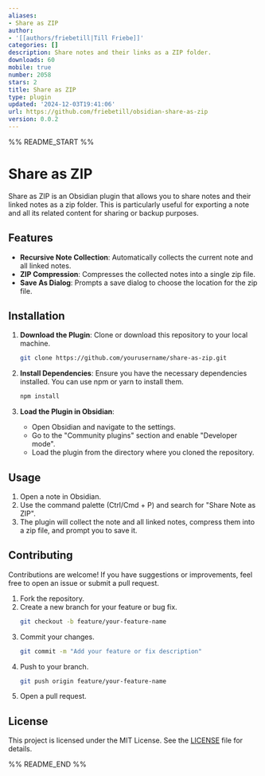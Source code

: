 ```yaml
---
aliases:
- Share as ZIP
author:
- '[[authors/friebetill|Till Friebe]]'
categories: []
description: Share notes and their links as a ZIP folder.
downloads: 60
mobile: true
number: 2058
stars: 2
title: Share as ZIP
type: plugin
updated: '2024-12-03T19:41:06'
url: https://github.com/friebetill/obsidian-share-as-zip
version: 0.0.2
---
```


%% README_START %%

# Share as ZIP

Share as ZIP is an Obsidian plugin that allows you to share notes and their linked notes as a zip folder. This is particularly useful for exporting a note and all its related content for sharing or backup purposes.

## Features

- **Recursive Note Collection**: Automatically collects the current note and all linked notes.
- **ZIP Compression**: Compresses the collected notes into a single zip file.
- **Save As Dialog**: Prompts a save dialog to choose the location for the zip file.

## Installation

1. **Download the Plugin**: Clone or download this repository to your local machine.
   ```bash
   git clone https://github.com/yourusername/share-as-zip.git
   ```

2. **Install Dependencies**: Ensure you have the necessary dependencies installed. You can use npm or yarn to install them.
   ```bash
   npm install
   ```

3. **Load the Plugin in Obsidian**:
   - Open Obsidian and navigate to the settings.
   - Go to the "Community plugins" section and enable "Developer mode".
   - Load the plugin from the directory where you cloned the repository.

## Usage

1. Open a note in Obsidian.
2. Use the command palette (Ctrl/Cmd + P) and search for "Share Note as ZIP".
3. The plugin will collect the note and all linked notes, compress them into a zip file, and prompt you to save it.

## Contributing

Contributions are welcome! If you have suggestions or improvements, feel free to open an issue or submit a pull request.

1. Fork the repository.
2. Create a new branch for your feature or bug fix.
   ```bash
   git checkout -b feature/your-feature-name
   ```
3. Commit your changes.
   ```bash
   git commit -m "Add your feature or fix description"
   ```
4. Push to your branch.
   ```bash
   git push origin feature/your-feature-name
   ```
5. Open a pull request.

## License

This project is licensed under the MIT License. See the [LICENSE](LICENSE) file for details.



%% README_END %%